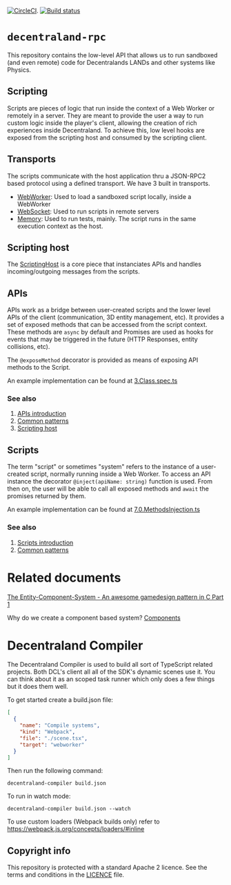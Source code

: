 [![CircleCI](https://circleci.com/gh/decentraland/metaverse-rpc.svg?style=svg&circle-token=33a7ab6330a3c900c456c0367c118d912e48f484)](https://circleci.com/gh/decentraland/metaverse-rpc).
[![Build status](https://ci.appveyor.com/api/projects/status/v2ql8549rfh311go/branch/master?svg=true)](https://ci.appveyor.com/project/decentraland/metaverse-rpc/branch/master)

# `decentraland-rpc`

This repository contains the low-level API that allows us to run sandboxed (and even remote) code for Decentralands LANDs and other systems like Physics.

## Scripting

Scripts are pieces of logic that run inside the context of a Web Worker or remotely in a server. They are meant to provide the user a way to run custom logic inside the player's client, allowing the creation of rich experiences inside Decentraland. To achieve this, low level hooks are exposed from the scripting host and consumed by the scripting client.

## Transports

The scripts communicate with the host application thru a JSON-RPC2 based protocol using a defined transport. We have 3 built in transports.

- [WebWorker](src/common/transports/WebWorker.ts): Used to load a sandboxed script locally, inside a WebWorker
- [WebSocket](src/common/transports/WebSocket.ts): Used to run scripts in remote servers
- [Memory](src/common/transports/Memory.ts): Used to run tests, mainly. The script runs in the same execution context as the host.

## Scripting host

The [ScriptingHost](src/host/ScriptingHost.ts) is a core piece that instanciates APIs and handles incoming/outgoing messages from the scripts.

## APIs

APIs work as a bridge between user-created scripts and the lower level APIs of the client (communication, 3D entity management, etc). It provides a set of exposed methods that can be accessed from the script context. These methods are `async` by default and Promises are used as hooks for events that may be triggered in the future (HTTP Responses, entity collisions, etc).

The `@exposeMethod` decorator is provided as means of exposing API methods to the Script.

An example implementation can be found at [3.Class.spec.ts](test/scenarios/3.Class.spec.ts)

### See also

1.  [APIs introduction](docs/apis/introduction.md)
2.  [Common patterns](docs/apis/common-patterns.md)
3.  [Scripting host](docs/apis/scripting-host.md)

## Scripts

The term "script" or sometimes "system" refers to the instance of a user-created script, normally running inside a Web Worker. To access an API instance the decorator `@inject(apiName: string)` function is used. From then on, the user will be able to call all exposed methods and `await` the promises returned by them.

An example implementation can be found at [7.0.MethodsInjection.ts](test/fixtures/7.0.MethodsInjection.ts)

### See also

1.  [Scripts introduction](docs/scripts/introduction.md)
2.  [Common patterns](docs/scripts/common-patterns.md)

# Related documents

[The Entity-Component-System - An awesome gamedesign pattern in C Part 1](https://www.gamasutra.com/blogs/TobiasStein/20171122/310172/The_EntityComponentSystem__An_awesome_gamedesign_pattern_in_C_Part_1.php)

Why do we create a component based system? [Components](http://gameprogrammingpatterns.com/component.html)

# Decentraland Compiler

The Decentraland Compiler is used to build all sort of TypeScript related projects. Both DCL's client all all of the SDK's dynamic scenes use it. You can think about it as an scoped task runner which only does a few things but it does them well.

To get started create a build.json file:

```json
[
  {
    "name": "Compile systems",
    "kind": "Webpack",
    "file": "./scene.tsx",
    "target": "webworker"
  }
]
```

Then run the following command:

`decentraland-compiler build.json`

To run in watch mode:

`decentraland-compiler build.json --watch`

To use custom loaders (Webpack builds only) refer to https://webpack.js.org/concepts/loaders/#inline



## Copyright info

This repository is protected with a standard Apache 2 licence. See the terms and conditions in the [LICENCE](https://github.com/decentraland/decentraland-rpc/blob/master/LICENSE) file.
